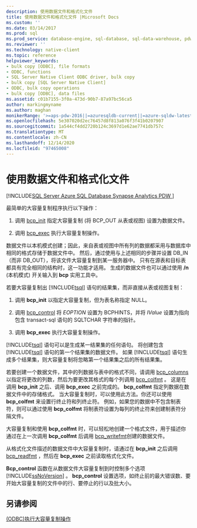 ```yaml
---
description: 使用数据文件和格式化文件
title: 使用数据文件和格式化文件 |Microsoft Docs
ms.custom: ''
ms.date: 03/14/2017
ms.prod: sql
ms.prod_service: database-engine, sql-database, sql-data-warehouse, pdw
ms.reviewer: ''
ms.technology: native-client
ms.topic: reference
helpviewer_keywords:
- bulk copy [ODBC], file formats
- ODBC, functions
- SQL Server Native Client ODBC driver, bulk copy
- bulk copy [SQL Server Native Client]
- ODBC, bulk copy operations
- bulk copy [ODBC], data files
ms.assetid: c01b7155-3f0a-473d-90b7-87a97bc56ca5
author: markingmyname
ms.author: maghan
monikerRange: '>=aps-pdw-2016||=azuresqldb-current||=azure-sqldw-latest||>=sql-server-2016||>=sql-server-linux-2017||=azuresqldb-mi-current'
ms.openlocfilehash: 5e307020d2ec76457d8f813a076f3f41b0207907
ms.sourcegitcommit: 1a544cf4dd2720b124c3697d1e62ae7741db757c
ms.translationtype: MT
ms.contentlocale: zh-CN
ms.lasthandoff: 12/14/2020
ms.locfileid: "97465008"
---
```

# <a name="using-data-files-and-format-files"></a>使用数据文件和格式化文件
[!INCLUDE[SQL Server Azure SQL Database Synapse Analytics PDW ](../../includes/applies-to-version/sql-asdb-asdbmi-asa-pdw.md)]

  最简单的大容量复制程序执行以下操作：  
  
1.  调用 [bcp_init](../../relational-databases/native-client-odbc-extensions-bulk-copy-functions/bcp-init.md) 指定大容量复制 (将 BCP_OUT 从表或视图) 设置为数据文件。  
  
2.  调用 [bcp_exec](../../relational-databases/native-client-odbc-extensions-bulk-copy-functions/bcp-exec.md) 执行大容量复制操作。  
  
 数据文件以本机模式创建；因此，来自表或视图中所有列的数据都采用与数据库中相同的格式存储于数据文件中。 然后，通过使用与上述相同的步骤并设置 DB_IN（而非 DB_OUT），将该文件大容量复制到某一服务器中。 只有在源表和目标表都具有完全相同的结构时，这一功能才适用。 生成的数据文件也可以通过使用 **/n** (本机模式) 开关输入到 **bcp** 实用工具中。  
  
 若要大容量复制出 [!INCLUDE[tsql](../../includes/tsql-md.md)] 语句的结果集，而非直接从表或视图复制：  
  
1.  调用 **bcp_init** 以指定大容量复制，但为表名称指定 NULL。  
  
2.  调用 [bcp_control](../../relational-databases/native-client-odbc-extensions-bulk-copy-functions/bcp-control.md) 将 *EOPTION* 设置为 BCPHINTS，并将 *IValue* 设置为指向包含 transact-sql 语句的 SQLTCHAR 字符串的指针。  
  
3.  调用 **bcp_exec** 执行大容量复制操作。  

 [!INCLUDE[tsql](../../includes/tsql-md.md)] 语句可以是生成某一结果集的任何语句。 将创建包含 [!INCLUDE[tsql](../../includes/tsql-md.md)] 语句的第一个结果集的数据文件。 如果 [!INCLUDE[tsql](../../includes/tsql-md.md)] 语句生成多个结果集，则大容量复制将忽略第一个结果集之后的所有结果集。  
  
 若要创建一个数据文件，其中的列数据与表中的格式不同，请调用 [bcp_columns](../../relational-databases/native-client-odbc-extensions-bulk-copy-functions/bcp-columns.md) 以指定将更改的列数，然后为要更改其格式的每个列调用 [bcp_colfmt](../../relational-databases/native-client-odbc-extensions-bulk-copy-functions/bcp-colfmt.md) 。 这是在调用 **bcp_init** 之后、调用 **bcp_exec** 之前完成的。 **bcp_colfmt** 指定列数据在数据文件中的存储格式。 当大容量复制时，可以使用此方法。你还可以使用 **bcp_colfmt** 来设置行终止符和列终止符。 例如，如果您的数据中不包含制表符，则可以通过使用 **bcp_colfmt** 将制表符设置为每列的终止符来创建制表符分隔文件。  
  
 大容量复制和使用 **bcp_colfmt** 时，可以轻松地创建一个格式文件，用于描述你通过在上一次调用 **bcp_colfmt** 后调用 [bcp_writefmt](../../relational-databases/native-client-odbc-extensions-bulk-copy-functions/bcp-writefmt.md)创建的数据文件。  
  
 从格式化文件描述的数据文件中大容量复制时，请通过在 **bcp_init** 之后调用 [bcp_readfmt](../../relational-databases/native-client-odbc-extensions-bulk-copy-functions/bcp-readfmt.md) ，然后在 **bcp_exec** 之前读取格式化文件。  
  
 **Bcp_control** 函数在从数据文件大容量复制到时控制多个选项 [!INCLUDE[ssNoVersion](../../includes/ssnoversion-md.md)] 。 **bcp_control** 设置选项，如终止前的最大错误数、要开始大容量复制的文件中的行、要停止的行以及批大小。  
  
## <a name="see-also"></a>另请参阅  
 [&#40;ODBC&#41;执行大容量复制操作 ](../../relational-databases/native-client-odbc-bulk-copy-operations/performing-bulk-copy-operations-odbc.md)  
  
  
